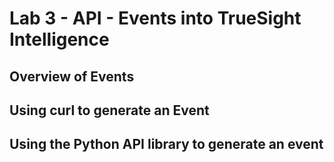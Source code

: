 Lab 3 - API - Events into TrueSight Intelligence
================================================


## Overview of Events




## Using curl to generate an Event



## Using the Python API library to generate an event